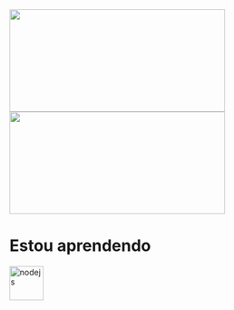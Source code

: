 <div>
  <img height="180em" width="380em" src="https://github-readme-stats.vercel.app/api?username=gabrielmutsk&show_icons=true&theme=dracula" />
  <img height="180em" width="380em" src="https://github-readme-stats.vercel.app/api/top-langs/?username=gabrielmutsk&layout=compact&theme=dracula" />
</div>
<h1>Estou aprendendo</h1>
<a href="https://nodejs.org/en/"><img src="https://nodejs.org/static/images/logo.svg" alt="nodejs" width="60" height="60"/></a>
